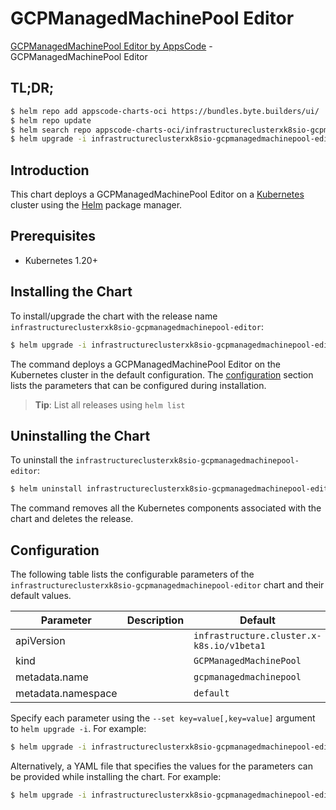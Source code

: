# GCPManagedMachinePool Editor

[GCPManagedMachinePool Editor by AppsCode](https://byte.builders) - GCPManagedMachinePool Editor

## TL;DR;

```bash
$ helm repo add appscode-charts-oci https://bundles.byte.builders/ui/
$ helm repo update
$ helm search repo appscode-charts-oci/infrastructureclusterxk8sio-gcpmanagedmachinepool-editor --version=v0.4.18
$ helm upgrade -i infrastructureclusterxk8sio-gcpmanagedmachinepool-editor appscode-charts-oci/infrastructureclusterxk8sio-gcpmanagedmachinepool-editor -n default --create-namespace --version=v0.4.18
```

## Introduction

This chart deploys a GCPManagedMachinePool Editor on a [Kubernetes](http://kubernetes.io) cluster using the [Helm](https://helm.sh) package manager.

## Prerequisites

- Kubernetes 1.20+

## Installing the Chart

To install/upgrade the chart with the release name `infrastructureclusterxk8sio-gcpmanagedmachinepool-editor`:

```bash
$ helm upgrade -i infrastructureclusterxk8sio-gcpmanagedmachinepool-editor appscode-charts-oci/infrastructureclusterxk8sio-gcpmanagedmachinepool-editor -n default --create-namespace --version=v0.4.18
```

The command deploys a GCPManagedMachinePool Editor on the Kubernetes cluster in the default configuration. The [configuration](#configuration) section lists the parameters that can be configured during installation.

> **Tip**: List all releases using `helm list`

## Uninstalling the Chart

To uninstall the `infrastructureclusterxk8sio-gcpmanagedmachinepool-editor`:

```bash
$ helm uninstall infrastructureclusterxk8sio-gcpmanagedmachinepool-editor -n default
```

The command removes all the Kubernetes components associated with the chart and deletes the release.

## Configuration

The following table lists the configurable parameters of the `infrastructureclusterxk8sio-gcpmanagedmachinepool-editor` chart and their default values.

|     Parameter      | Description |                       Default                        |
|--------------------|-------------|------------------------------------------------------|
| apiVersion         |             | <code>infrastructure.cluster.x-k8s.io/v1beta1</code> |
| kind               |             | <code>GCPManagedMachinePool</code>                   |
| metadata.name      |             | <code>gcpmanagedmachinepool</code>                   |
| metadata.namespace |             | <code>default</code>                                 |


Specify each parameter using the `--set key=value[,key=value]` argument to `helm upgrade -i`. For example:

```bash
$ helm upgrade -i infrastructureclusterxk8sio-gcpmanagedmachinepool-editor appscode-charts-oci/infrastructureclusterxk8sio-gcpmanagedmachinepool-editor -n default --create-namespace --version=v0.4.18 --set apiVersion=infrastructure.cluster.x-k8s.io/v1beta1
```

Alternatively, a YAML file that specifies the values for the parameters can be provided while
installing the chart. For example:

```bash
$ helm upgrade -i infrastructureclusterxk8sio-gcpmanagedmachinepool-editor appscode-charts-oci/infrastructureclusterxk8sio-gcpmanagedmachinepool-editor -n default --create-namespace --version=v0.4.18 --values values.yaml
```
